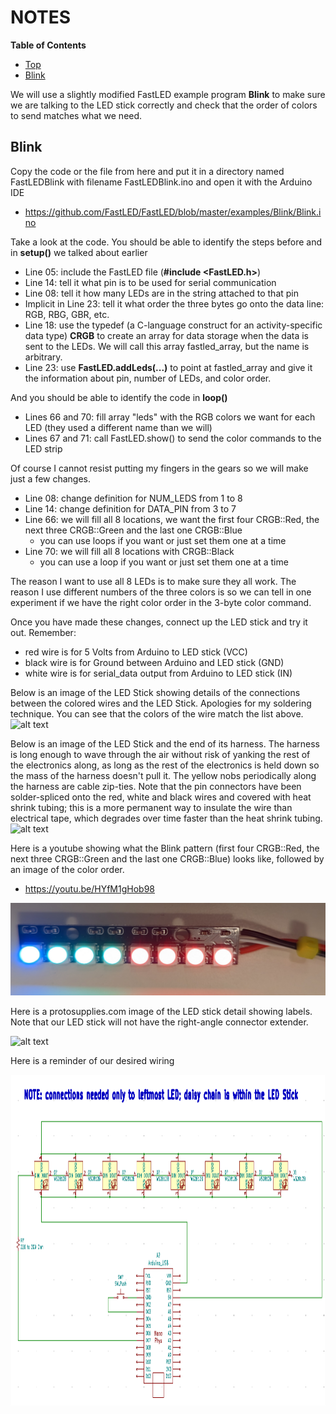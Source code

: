 # NOTES

**Table of Contents**
* [Top](#notes "Top")
* [Blink](#blink "Blink")

We will use a slightly modified FastLED example program **Blink** to make sure we are talking to the LED stick correctly and check that the order of colors to send matches what we need.

## Blink
Copy the code or the file from here and put it in a directory named FastLEDBlink with filename FastLEDBlink.ino and open it with the Arduino IDE
- https://github.com/FastLED/FastLED/blob/master/examples/Blink/Blink.ino

Take a look at the code. You should be able to identify the steps before and in **setup()** we talked about earlier
- Line 05: include the FastLED file (**#include <FastLED.h>**)
- Line 14: tell it what pin is to be used for serial communication
- Line 08: tell it how many LEDs are in the string attached to that pin
- Implicit in Line 23: tell it what order the three bytes go onto the data line: RGB, RBG, GBR, etc.
- Line 18: use the typedef (a C-language construct for an activity-specific data type) **CRGB** to create an array for data storage when the data is sent to the LEDs. We will call this array fastled_array, but the name is arbitrary.
- Line 23: use **FastLED.addLeds(...)** to point at fastled_array and give it the information about pin, number of LEDs, and color order.

And you should be able to identify the code in **loop()**
- Lines 66 and 70: fill array "leds" with the RGB colors we want for each LED (they used a different name than we will)
- Lines 67 and 71: call FastLED.show() to send the color commands to the LED strip

Of course I cannot resist putting my fingers in the gears so we will make just a few changes.
- Line 08: change definition for NUM_LEDS from 1 to 8
- Line 14: change definition for DATA_PIN from 3 to 7
- Line 66: we will fill all 8 locations, we want the first four CRGB::Red, the next three CRGB::Green and the last one CRGB::Blue
  - you can use loops if you want or just set them one at a time
- Line 70: we will fill all 8 locations with CRGB::Black
  - you can use a loop if you want or just set them one at a time

The reason I want to use all 8 LEDs is to make sure they all work. The reason I use different numbers of the three colors is so we can tell in one experiment if we have the right color order in the 3-byte color command.

Once you have made these changes, connect up the LED stick and try it out. Remember:
- red wire is for 5 Volts from Arduino to LED stick (VCC)
- black wire is for Ground between Arduino and LED stick (GND)
- white wire is for serial_data output from Arduino to LED stick (IN)

Below is an image of the LED Stick showing details of the connections between the colored wires and the LED Stick. Apologies for my soldering technique. You can see that the colors of the wire match the list above.
![alt text](https://github.com/Mark-MDO47/ArduinoClass/blob/master/99_Resources/Images/02_PersistanceOfVision_PartA_LEDstickSoldering.png "Image of 02_PersistanceOfVision Part A: LED Stick Soldering")

Below is an image of the LED Stick and the end of its harness. The harness is long enough to wave through the air without risk of yanking the rest of the electronics along, as long as the rest of the electronics is held down so the mass of the harness doesn't pull it. The yellow nobs periodically along the harness are cable zip-ties. Note that the pin connectors have been solder-spliced onto the red, white and black wires and covered with heat shrink tubing; this is a more permanent way to insulate the wire than electrical tape, which degrades over time faster than the heat shrink tubing.
![alt text](https://github.com/Mark-MDO47/ArduinoClass/blob/master/99_Resources/Images/02_PersistanceOfVision_PartA_LEDstickHarness.png "Image of 02_PersistanceOfVision Part A: LED Stick Harness")

Here is a youtube showing what the Blink pattern (first four CRGB::Red, the next three CRGB::Green and the last one CRGB::Blue) looks like, followed by an image of the color order.
- https://youtu.be/HYfM1gHob98

![alt text](https://github.com/Mark-MDO47/ArduinoClass/blob/master/99_Resources/Images/02_PersistanceOfVision_PartA_FastLEDblink.png "Image of 02_PersistanceOfVision Part A: FastLED Blink.png")

Here is a protosupplies.com image of the LED stick detail showing labels. Note that our LED stick will not have the right-angle connector extender.

![alt text](https://protosupplies.com/wp-content/uploads/2020/09/WS2812-RGB-8-LED-Stick-Module-With-Right-Angle-Header.jpg "protosupplies.com image LED stick detail showing labels")

Here is a reminder of our desired wiring

<img src="https://github.com/Mark-MDO47/ArduinoClass/blob/master/99_Resources/Images/02_PersistenceOfVision.png" width="1002" height="530" alt="Image of wiring diagram for Persistence of Vision">
